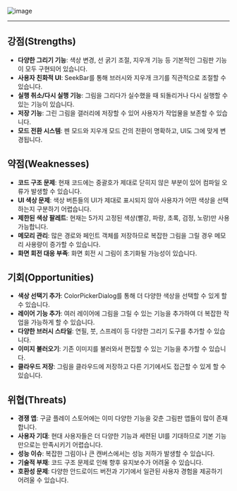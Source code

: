 ![image](https://github.com/user-attachments/assets/76a73609-0149-46f3-bfd1-36c21158cfda)


---


## 강점(Strengths)

- **다양한 그리기 기능**: 색상 변경, 선 굵기 조절, 지우개 기능 등 기본적인 그림판 기능이 모두 구현되어 있습니다.
- **사용자 친화적 UI**: SeekBar를 통해 브러시와 지우개 크기를 직관적으로 조절할 수 있습니다.
- **실행 취소/다시 실행 기능**: 그림을 그리다가 실수했을 때 되돌리거나 다시 실행할 수 있는 기능이 있습니다.
- **저장 기능**: 그린 그림을 갤러리에 저장할 수 있어 사용자가 작업물을 보존할 수 있습니다.
- **모드 전환 시스템**: 펜 모드와 지우개 모드 간의 전환이 명확하고, UI도 그에 맞게 변경됩니다.


## 약점(Weaknesses)

- **코드 구조 문제**: 현재 코드에는 중괄호가 제대로 닫히지 않은 부분이 있어 컴파일 오류가 발생할 수 있습니다.
- **UI 색상 문제**: 색상 버튼들의 UI가 제대로 표시되지 않아 사용자가 어떤 색상을 선택하는지 구분하기 어렵습니다.
- **제한된 색상 팔레트**: 현재는 5가지 고정된 색상(빨강, 파랑, 초록, 검정, 노랑)만 사용 가능합니다.
- **메모리 관리**: 많은 경로와 페인트 객체를 저장하므로 복잡한 그림을 그릴 경우 메모리 사용량이 증가할 수 있습니다.
- **화면 회전 대응 부족**: 화면 회전 시 그림이 초기화될 가능성이 있습니다.


## 기회(Opportunities)

- **색상 선택기 추가**: ColorPickerDialog를 통해 더 다양한 색상을 선택할 수 있게 할 수 있습니다.
- **레이어 기능 추가**: 여러 레이어에 그림을 그릴 수 있는 기능을 추가하여 더 복잡한 작업을 가능하게 할 수 있습니다.
- **다양한 브러시 스타일**: 연필, 붓, 스프레이 등 다양한 그리기 도구를 추가할 수 있습니다.
- **이미지 불러오기**: 기존 이미지를 불러와서 편집할 수 있는 기능을 추가할 수 있습니다.
- **클라우드 저장**: 그림을 클라우드에 저장하고 다른 기기에서도 접근할 수 있게 할 수 있습니다.


## 위협(Threats)

- **경쟁 앱**: 구글 플레이 스토어에는 이미 다양한 기능을 갖춘 그림판 앱들이 많이 존재합니다.
- **사용자 기대**: 현대 사용자들은 더 다양한 기능과 세련된 UI를 기대하므로 기본 기능만으로는 만족시키기 어렵습니다.
- **성능 이슈**: 복잡한 그림이나 큰 캔버스에서는 성능 저하가 발생할 수 있습니다.
- **기술적 부채**: 코드 구조 문제로 인해 향후 유지보수가 어려울 수 있습니다.
- **호환성 문제**: 다양한 안드로이드 버전과 기기에서 일관된 사용자 경험을 제공하기 어려울 수 있습니다.






